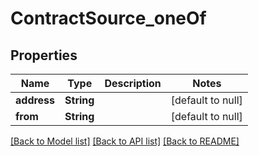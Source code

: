 # ContractSource_oneOf

## Properties

| Name        | Type       | Description | Notes             |
| ----------- | ---------- | ----------- | ----------------- |
| **address** | **String** |             | [default to null] |
| **from**    | **String** |             | [default to null] |

[[Back to Model list]](../README.md#documentation-for-models) [[Back to API list]](../README.md#documentation-for-api-endpoints) [[Back to README]](../README.md)
